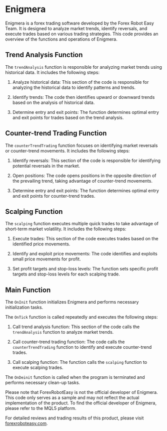 # Enigmera

Enigmera is a forex trading software developed by the Forex Robot Easy Team. It is designed to analyze market trends, identify reversals, and execute trades based on various trading strategies. This code provides an overview of the functions and operations of Enigmera.

## Trend Analysis Function

The `trendAnalysis` function is responsible for analyzing market trends using historical data. It includes the following steps:

1. Analyze historical data: This section of the code is responsible for analyzing the historical data to identify patterns and trends.

2. Identify trends: The code then identifies upward or downward trends based on the analysis of historical data.

3. Determine entry and exit points: The function determines optimal entry and exit points for trades based on the trend analysis.

## Counter-trend Trading Function

The `counterTrendTrading` function focuses on identifying market reversals or counter-trend movements. It includes the following steps:

1. Identify reversals: This section of the code is responsible for identifying potential reversals in the market.

2. Open positions: The code opens positions in the opposite direction of the prevailing trend, taking advantage of counter-trend movements.

3. Determine entry and exit points: The function determines optimal entry and exit points for counter-trend trades.

## Scalping Function

The `scalping` function executes multiple quick trades to take advantage of short-term market volatility. It includes the following steps:

1. Execute trades: This section of the code executes trades based on the identified price movements.

2. Identify and exploit price movements: The code identifies and exploits small price movements for profit.

3. Set profit targets and stop-loss levels: The function sets specific profit targets and stop-loss levels for each scalping trade.

## Main Function

The `OnInit` function initializes Enigmera and performs necessary initialization tasks.

The `OnTick` function is called repeatedly and executes the following steps:

1. Call trend analysis function: This section of the code calls the `trendAnalysis` function to analyze market trends.

2. Call counter-trend trading function: The code calls the `counterTrendTrading` function to identify and execute counter-trend trades.

3. Call scalping function: The function calls the `scalping` function to execute scalping trades.

The `OnDeinit` function is called when the program is terminated and performs necessary clean-up tasks.

Please note that ForexRobotEasy is not the official developer of Enigmera. This code only serves as a sample and may not reflect the actual implementation of the product. To find the official developer of Enigmera, please refer to the MQL5 platform.

For detailed reviews and trading results of this product, please visit [forexroboteasy.com](https://forexroboteasy.com/forex-robot-review/enigmera-forex-software-review-real-results-unveiled/).

